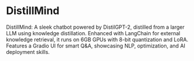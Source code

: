 # DistillMind
DistillMind: A sleek chatbot powered by DistilGPT-2, distilled from a larger LLM using knowledge distillation. Enhanced with LangChain for external knowledge retrieval, it runs on 6GB GPUs with 8-bit quantization and LoRA. Features a Gradio UI for smart Q&amp;A, showcasing NLP, optimization, and AI deployment skills.
